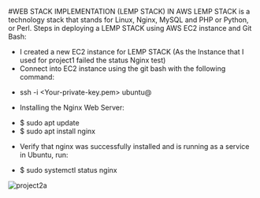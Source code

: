 #WEB STACK IMPLEMENTATION (LEMP STACK) IN AWS LEMP STACK is a technology stack that stands for Linux, Nginx, MySQL and PHP or Python, or Perl. Steps in deploying a LEMP STACK using AWS EC2 instance and Git Bash:

- I created a new EC2 instance for LEMP STACK (As the Instance that I used for project1 failed the status Nginx test)
- Connect into EC2 instance using the git bash with the following command:
+ ssh -i <Your-private-key.pem> ubuntu@<EC2-Public-IP-address>
- Installing the Nginx Web Server:
+ $ sudo apt update
+ $ sudo apt install nginx
- Verify that nginx was successfully installed and is running as a service in Ubuntu, run:
+ $ sudo systemctl status nginx

![project2a](https://user-images.githubusercontent.com/40290711/115115269-6fce6580-9f8b-11eb-9efc-0ff0e2408553.PNG)
